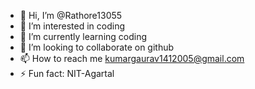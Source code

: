 - 👋 Hi, I’m @Rathore13055
- 👀 I’m interested in coding
- 🌱 I’m currently learning coding
- 💞️ I’m looking to collaborate on github
- 📫 How to reach me kumargaurav1412005@gmail.com
- ⚡ Fun fact: NIT-Agartal

<!---
Rathore13055/Rathore13055 is a ✨ special ✨ repository because its `README.md` (this file) appears on your GitHub profile.
You can click the Preview link to take a look at your changes.
--->

